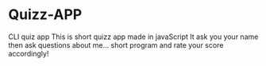 # Quizz-APP
CLI quiz app
This is short quizz app made in javaScript
It ask you your name then ask questions about me...
short program 
and rate your score accordingly! 
